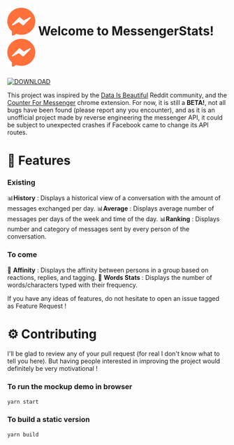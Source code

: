# ![MS](https://raw.githubusercontent.com/ibobcode/messenger-stats/master/icons/icon-64.png) Welcome to MessengerStats! ![MS](https://raw.githubusercontent.com/ibobcode/messenger-stats/master/icons/icon-64.png)

[![DOWNLOAD](https://img.shields.io/badge/DOWNLOAD-MESSENGER--STATS-green.svg?colorA=555555&colorB=ff703a&logo=google%20chrome&logoColor=DDDDDD&style=for-the-badge)](https://chrome.google.com/webstore/detail/messenger-stats/obflhcbomdnpindeaeknghbmkccbadgi)

This project was inspired by the [Data Is Beautiful](https://www.reddit.com/r/dataisbeautiful/) Reddit community, and the [Counter For Messenger](https://chrome.google.com/webstore/detail/counter-for-messenger/ldlagicdigidgnhniajpmoddkoakdoca) chrome extension.
For now, it is still a **BETA!**, not all bugs have been found (please report any you encounter), and as it is an unofficial project made by reverse engineering the messenger API, it could be subject to unexpected crashes if Facebook came to change its API routes.

# 👀 Features

### Existing

📊**History** : Displays a historical view of a conversation with the amount of messages exchanged per day.
📊**Average** : Displays average number of messages per days of the week and time of the day.
📊**Ranking** : Displays number and category of messages sent by every person of the conversation.

### To come

🔨 **Affinity** : Displays the affinity between persons in a group based on reactions, replies, and tagging.
🔨 **Words Stats** : Displays the number of words/characters typed with their frequency.

If you have any ideas of features, do not hesitate to open an issue tagged as Feature Request !

# ⚙️ Contributing

I'll be glad to review any of your pull request (for real I don't know what to tell you here). But having people interested in improving the project would definitely be very motivational !

### To run the mockup demo in browser

    yarn start

### To build a static version

    yarn build
